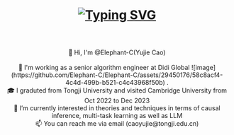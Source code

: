 <h1 align="center">
  
<a href="https://git.io/typing-svg"><img src="https://readme-typing-svg.demolab.com?font=Fira+Code&size=30&duration=4500&pause=600&color=00F749&center=true&vCenter=true&width=435&lines=Hi+There+%F0%9F%91%8B;This+is+Yujie's+page+⭐️;Nice+to+meet+you!!" alt="Typing SVG" /></a>
</h1>

<br>
<p align="center">
  👋 Hi, I'm @Elephant-C(Yujie Cao)
  <br>
    <br>
  💼 I'm working as a senior algorithm engineer at Didi Global ![image](https://github.com/Elephant-C/Elephant-C/assets/29450176/58c8acf4-4c4d-499b-b521-c4c43968f50b)
.
  <br>
  🎓 I graduted from Tongji University and visited Cambridge University from Oct 2022 to Dec 2023
  <br>
  👀 I’m currently interested in theories and techniques in terms of causal inference, multi-task learning as well as LLM
  <br>
  📫 You can reach me via email (caoyujie@tongji.edu.cn)
  <br>


<!---
Elephant-C/Elephant-C is a ✨ special ✨ repository because its `README.md` (this file) appears on your GitHub profile.
You can click the Preview link to take a look at your changes.
--->
